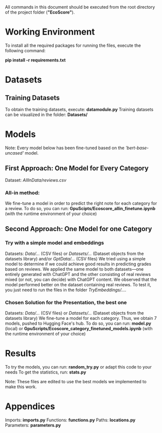 All commands in this document should be executed from the root directory of the project folder (**"EcoScore"**).

# Working Environment

To install all the required packages for running the files, execute the following command:

**pip install -r requirements.txt**

# Datasets

## Training Datasets
To obtain the training datasets, execute: **datamodule.py**
Training datasets can be visualized in the folder: **Datasets/**

# Models
Note: Every model below has been fine-tuned based on the *'bert-base-uncased'* model.

## First Approach: One Model for Every Category
Dataset: *AllInData/reviews.csv*

### All-in method: 
We fine-tune a model in order to predict the right note for each category for a review.
To do so, you can run: **GpuScipts/Ecoscore_allin_finetune.ipynb** (with the runtime environment of your choice)

## Second Approach: One Model for one Category 

### Try with a simple model and embeddings
Datasets: *Data/...* (CSV files) or *Datasets/...* (Dataset objects from the datasets library) and/or *GptData/...* (CSV files)
We tried using a simple model to determine if we could achieve good results in predicting grades based on reviews. 
We applied the same model to both datasets—one entirely generated with ChatGPT and the other consisting of real reviews mixed (or not, you can decide) with ChatGPT content. 
We observed that the model performed better on the dataset containing real reviews. To test it, you just need to run the files in the folder *TryEmbeddings/...*.

### Chosen Solution for the Presentation, the best one
Datasets: *Data/...* (CSV files) or *Datasets/...* (Dataset objects from the datasets library)
We fine-tune a model for each category. 
Thus, we obtain 7 models, pushed to Hugging Face's hub. 
To do so, you can run: **model.py** (local) or **GpuScripts/Ecoscore_category_finetuned_models.ipynb** (with the runtime environment of your choice)

# Results
To try the models, you can run: **random_try.py** or adapt this code to your needs
To get the statistics, run: **stats.py**

Note: These files are edited to use the best models we implemented to make this work.

# Appendices
Imports: **imports.py**
Functions: **functions.py**
Paths: **locations.py**
Parameters: **parameters.py**
